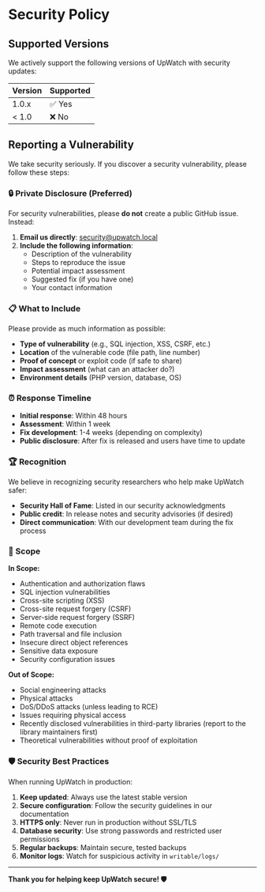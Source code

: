 # Security Policy

## Supported Versions

We actively support the following versions of UpWatch with security updates:

| Version | Supported          |
| ------- | ------------------ |
| 1.0.x   | ✅ Yes             |
| < 1.0   | ❌ No              |

## Reporting a Vulnerability

We take security seriously. If you discover a security vulnerability, please follow these steps:

### 🔒 Private Disclosure (Preferred)

For security vulnerabilities, please **do not** create a public GitHub issue. Instead:

1. **Email us directly**: security@upwatch.local
2. **Include the following information**:
   - Description of the vulnerability
   - Steps to reproduce the issue
   - Potential impact assessment
   - Suggested fix (if you have one)
   - Your contact information

### 📋 What to Include

Please provide as much information as possible:

- **Type of vulnerability** (e.g., SQL injection, XSS, CSRF, etc.)
- **Location** of the vulnerable code (file path, line number)
- **Proof of concept** or exploit code (if safe to share)
- **Impact assessment** (what can an attacker do?)
- **Environment details** (PHP version, database, OS)

### ⏰ Response Timeline

- **Initial response**: Within 48 hours
- **Assessment**: Within 1 week
- **Fix development**: 1-4 weeks (depending on complexity)
- **Public disclosure**: After fix is released and users have time to update

### 🏆 Recognition

We believe in recognizing security researchers who help make UpWatch safer:

- **Security Hall of Fame**: Listed in our security acknowledgments
- **Public credit**: In release notes and security advisories (if desired)
- **Direct communication**: With our development team during the fix process

### 🚨 Scope

**In Scope:**
- Authentication and authorization flaws
- SQL injection vulnerabilities  
- Cross-site scripting (XSS)
- Cross-site request forgery (CSRF)
- Server-side request forgery (SSRF)
- Remote code execution
- Path traversal and file inclusion
- Insecure direct object references
- Sensitive data exposure
- Security configuration issues

**Out of Scope:**
- Social engineering attacks
- Physical attacks
- DoS/DDoS attacks (unless leading to RCE)
- Issues requiring physical access
- Recently disclosed vulnerabilities in third-party libraries (report to the library maintainers first)
- Theoretical vulnerabilities without proof of exploitation

### 🛡️ Security Best Practices

When running UpWatch in production:

1. **Keep updated**: Always use the latest stable version
2. **Secure configuration**: Follow the security guidelines in our documentation
3. **HTTPS only**: Never run in production without SSL/TLS
4. **Database security**: Use strong passwords and restricted user permissions
5. **Regular backups**: Maintain secure, tested backups
6. **Monitor logs**: Watch for suspicious activity in `writable/logs/`

---

**Thank you for helping keep UpWatch secure! 🛡️**